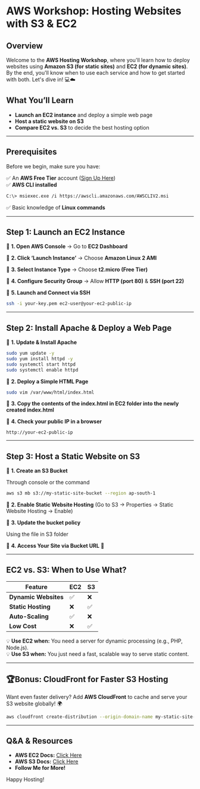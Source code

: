 # AWS Workshop: Hosting Websites with S3 & EC2

##  Overview
Welcome to the **AWS Hosting Workshop**, where you'll learn how to deploy websites using **Amazon S3 (for static sites)** and **EC2 (for dynamic sites)**. By the end, you'll know when to use each service and how to get started with both. Let's dive in! 💻☁️

##  What You’ll Learn
- **Launch an EC2 instance** and deploy a simple web page
- **Host a static website on S3**
- **Compare EC2 vs. S3** to decide the best hosting option

---

##  Prerequisites
Before we begin, make sure you have:

✅ An **AWS Free Tier** account ([Sign Up Here](https://aws.amazon.com/free/))  
✅ **AWS CLI installed** 
```bash
C:\> msiexec.exe /i https://awscli.amazonaws.com/AWSCLIV2.msi
```
✅ Basic knowledge of **Linux commands**  

---

##  Step 1: Launch an EC2 Instance
📍 **1. Open AWS Console** → Go to **EC2 Dashboard**

📍 **2. Click ‘Launch Instance’** → Choose **Amazon Linux 2 AMI**

📍 **3. Select Instance Type** → Choose **t2.micro (Free Tier)**

📍 **4. Configure Security Group** → Allow **HTTP (port 80)** & **SSH (port 22)**

📍 **5. Launch and Connect via SSH**

```bash
ssh -i your-key.pem ec2-user@your-ec2-public-ip
```

---

##  Step 2: Install Apache & Deploy a Web Page
📍 **1. Update & Install Apache**
```bash
sudo yum update -y
sudo yum install httpd -y
sudo systemctl start httpd
sudo systemctl enable httpd
```
📍 **2. Deploy a Simple HTML Page**
```bash
sudo vim /var/www/html/index.html
```
📍 **3. Copy the contents of the index.html in EC2 folder into the newly created index.html**

📍 **4. Check your public IP in a browser**
```
http://your-ec2-public-ip
```

---

##  Step 3: Host a Static Website on S3
📍 **1. Create an S3 Bucket**

Through console or the command
```bash
aws s3 mb s3://my-static-site-bucket --region ap-south-1
```
📍 **2. Enable Static Website Hosting** (Go to S3 → Properties → Static Website Hosting → Enable)

📍 **3. Update the bucket policy**

Using the file in S3 folder

📍 **4. Access Your Site via Bucket URL** 🎉

---

##  EC2 vs. S3: When to Use What?
| Feature  | EC2 | S3 |
|----------|-----|----|
| **Dynamic Websites** | ✅ | ❌ |
| **Static Hosting** | ❌ | ✅ |
| **Auto-Scaling** | ✅ | ❌ |
| **Low Cost** | ❌ | ✅ |

💡 **Use EC2 when:** You need a server for dynamic processing (e.g., PHP, Node.js).  
💡 **Use S3 when:** You just need a fast, scalable way to serve static content.

---

## 🏆Bonus: CloudFront for Faster S3 Hosting
Want even faster delivery? Add **AWS CloudFront** to cache and serve your S3 website globally! 🌍

```bash
aws cloudfront create-distribution --origin-domain-name my-static-site-bucket.s3.amazonaws.com
```

---

##  Q&A & Resources
-  **AWS EC2 Docs:** [Click Here](https://aws.amazon.com/ec2/)
-  **AWS S3 Docs:** [Click Here](https://aws.amazon.com/s3/)
-  **Follow Me for More!**

 Happy Hosting! 
